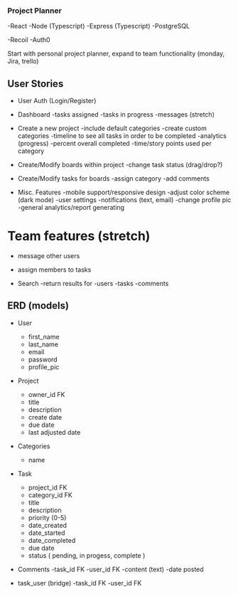 ### Project Planner

-React
-Node (Typescript)
-Express (Typescript)
-PostgreSQL

-Recoil
-Auth0

Start with personal project planner, expand to team functionality (monday, Jira, trello)

## User Stories

- User Auth (Login/Register)

- Dashboard
  -tasks assigned
  -tasks in progress
  -messages (stretch)

- Create a new project
  -include default categories
  -create custom categories
  -timeline to see all tasks in order to be completed
  -analytics (progress)
    -percent overall completed
    -time/story points used per category

- Create/Modify boards within project
  -change task status (drag/drop?)

- Create/Modify tasks for boards
  -assign category
  -add comments

- Misc. Features
  -mobile support/responsive design
  -adjust color scheme (dark mode)
  -user settings
    -notifications (text, email)
    -change profile pic
  -general analytics/report generating

# Team features (stretch)
- message other users
- assign members to tasks

- Search
  -return results for
    -users
    -tasks
    -comments

## ERD (models)

- User
  - first_name
  - last_name
  - email
  - password
  - profile_pic

- Project
  - owner_id FK
  - title
  - description
  - create date
  - due date
  - last adjusted date

- Categories
  - name

- Task
  - project_id FK
  - category_id FK
  - title
  - description
  - priority (0-5)
  - date_created
  - date_started
  - date_completed
  - due date
  - status ( pending, in progess, complete )

- Comments
  -task_id FK
  -user_id FK
  -content (text)
  -date posted

- task_user (bridge)
    -task_id FK
    -user_id FK